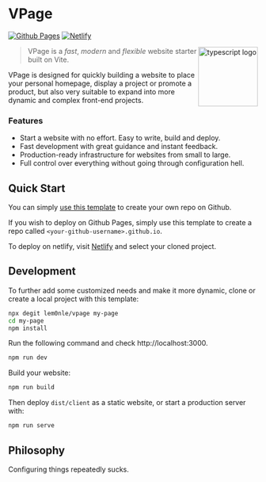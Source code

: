 # VPage
[![Github Pages](https://github.com/lem0nle/vpage/actions/workflows/gh-pages.yml/badge.svg?branch=main)](https://lem0nle.github.io/vpage)
[![Netlify](https://img.shields.io/netlify/233f23d5-ac09-41e0-81ea-918eb6f5c744)](https://vpage.netlify.app)

<img align="right" src="https://vitejs.dev/logo.svg" height="120px" alt="typescript logo">

> VPage is a _fast_, _modern_ and _flexible_ website starter built on Vite.

VPage is designed for quickly building a website to place your personal homepage, display a project or promote a product, 
but also very suitable to expand into more dynamic and complex front-end projects.

### Features
* Start a website with no effort. Easy to write, build and deploy.
* Fast development with great guidance and instant feedback.
* Production-ready infrastructure for websites from small to large.
* Full control over everything without going through configuration hell.

## Quick Start
You can simply [use this template](https://github.com/lem0nle/vpage/generate) to create your own repo on Github.

If you wish to deploy on Github Pages, simply use this template to create a repo called `<your-github-username>.github.io`. 

To deploy on netlify, visit [Netlify](https://app.netlify.com/start) and select your cloned project. 

## Development
To further add some customized needs and make it more dynamic, clone or create a local project with this template:

```bash
npx degit lem0nle/vpage my-page
cd my-page
npm install
```

Run the following command and check http://localhost:3000.
```bash
npm run dev
```

Build your website:
```bash
npm run build
```

Then deploy `dist/client` as a static website, or start a production server with:
```bash
npm run serve
```

## Philosophy
Configuring things repeatedly sucks.
